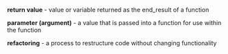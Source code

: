 **return value** - value or variable returned as the end_result of a function

**parameter (argument)** - a value that is passed into a function for use within the function

**refactoring** - a process to restructure code without changing functionality
